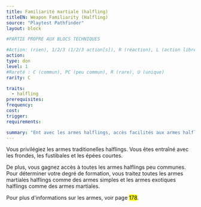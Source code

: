 ```yaml
---
title: Familiarité martiale (halfling)
titleEN: Weapon Familiarity (Halfling)
source: "Playtest Pathfinder"
layout: block

#PARTIE PROPRE AUX BLOCS TECHNIQUES

#Action: (rien), 1/2/3 (1/2/3 action[s]), R (réaction), L (action libre)
action: 
type: don
level: 1
#Rareté : C (commun), PC (peu commun), R (rare), U (unique)
rarity: C

traits:
  - halfling
prerequisites: 
frequency:
cost:
trigger:
requirements:

summary: "Ent avec les armes halflings, accès facilités aux armes halflings"
---
```


Vous privilégiez les armes traditionelles halflings. Vous êtes entraîné avec les frondes, les fustibales et les épées courtes. 

De plus, vous gagnez accès à toutes les armes halflings peu communes. Pour déterminer votre degré de formation, vous traitez toutes les armes martiales halflings comme des armes simples et les armes exotiques halflings comme des armes martiales.

Pour plus d'informations sur les armes, voir page <mark>178</mark>.